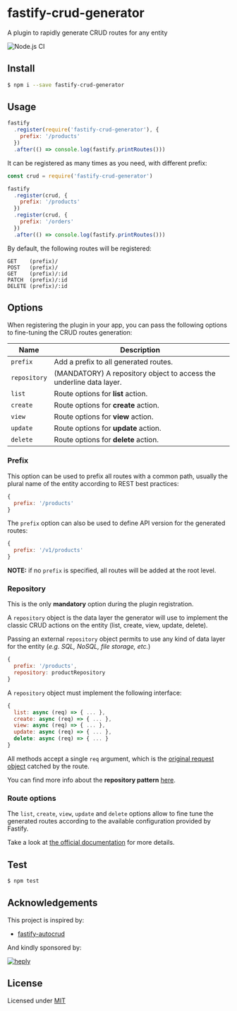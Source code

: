 # fastify-crud-generator

A plugin to rapidly generate CRUD routes for any entity

![Node.js CI](https://github.com/heply/fastify-crud-generator/workflows/Node.js%20CI/badge.svg?branch=master)

## Install

```bash
$ npm i --save fastify-crud-generator
```

## Usage

```js
fastify
  .register(require('fastify-crud-generator'), {
    prefix: '/products'
  })
  .after(() => console.log(fastify.printRoutes()))
```

It can be registered as many times as you need, with different prefix:

```js
const crud = require('fastify-crud-generator')

fastify
  .register(crud, {
    prefix: '/products'
  })
  .register(crud, {
    prefix: '/orders'
  })
  .after(() => console.log(fastify.printRoutes()))
```

By default, the following routes will be registered:

```
GET    (prefix)/
POST   (prefix)/
GET    (prefix)/:id
PATCH  (prefix)/:id
DELETE (prefix)/:id
```

## Options

When registering the plugin in your app, you can pass
the following options to fine-tuning the CRUD routes generation:

| Name                | Description                                                         |
|---------------------|---------------------------------------------------------------------|
| `prefix`            | Add a prefix to all generated routes.                               |
| `repository`        | (MANDATORY) A repository object to access the underline data layer. |
| `list`              | Route options for **list** action.                                  |
| `create`            | Route options for **create** action.                                |
| `view`              | Route options for **view** action.                                  |
| `update`            | Route options for **update** action.                                |
| `delete`            | Route options for **delete** action.                                |

### Prefix

This option can be used to prefix all routes with a common path, usually the plural
name of the entity according to REST best practices:

```js
{
  prefix: '/products'
}
```

The `prefix` option can also be used to define API version for the generated routes:

```js
{
  prefix: '/v1/products'
}
```

**NOTE:** if no `prefix` is specified, all routes will be added at the root level.

### Repository

This is the only **mandatory** option during the plugin registration.

A `repository` object is the data layer the generator will use to implement
the classic CRUD actions on the entity (list, create, view, update, delete).

Passing an external `repository` object permits to use any kind of data layer
for the entity (*e.g. SQL, NoSQL, file storage, etc.*)

```js
{
  prefix: '/products',
  repository: productRepository
}
```

A `repository` object must implement the following interface:

```js
{
  list: async (req) => { ... },
  create: async (req) => { ... },
  view: async (req) => { ... },
  update: async (req) => { ... },
  delete: async (req) => { ... }
}
```

All methods accept a single `req` argument, which is the
[original request object](https://www.fastify.io/docs/latest/Request/)
catched by the route.

You can find more info about the **repository pattern** [here](https://medium.com/@pererikbergman/repository-design-pattern-e28c0f3e4a30).

### Route options

The `list`, `create`, `view`, `update` and `delete` options allow to fine tune
the generated routes according to the available configuration provided by Fastify.

Take a look at [the official documentation](https://www.fastify.io/docs/latest/Routes/#routes-option) for more details.

## Test

```bash
$ npm test
```

## Acknowledgements

This project is inspired by:

* [fastify-autocrud](https://www.npmjs.com/package/fastify-autocrud)

And kindly sponsored by:

[![heply](https://raw.githack.com/heply/brand/master/heply-logo.svg)](https://www.heply.it)

## License

Licensed under [MIT](./LICENSE)
